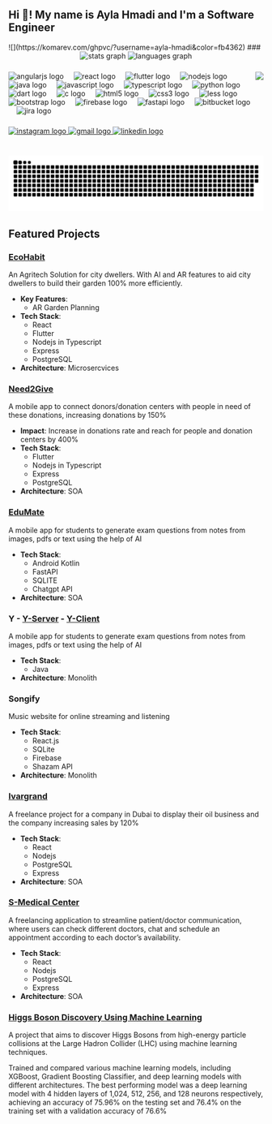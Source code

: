 <h2 align="left">Hi 👋! My name is Ayla Hmadi and I'm a Software Engineer</h2>
![](https://komarev.com/ghpvc/?username=ayla-hmadi&color=fb4362)
###

<div align="center">
  <img src="https://github-readme-stats.vercel.app/api?username=ayla-hmadi&hide_title=false&hide_rank=false&show_icons=true&include_all_commits=true&count_private=true&disable_animations=false&theme=dracula&locale=en&hide_border=false" height="150" alt="stats graph"  />
  <img src="https://github-readme-stats.vercel.app/api/top-langs?username=ayla-hmadi&locale=en&hide_title=false&layout=compact&card_width=320&langs_count=5&theme=dracula&hide_border=false" height="150" alt="languages graph"  />
</div>

###

<img align="right" height="155" src="https://i.pinimg.com/originals/81/17/8b/81178b47a8598f0c81c4799f2cdd4057.gif"  />

###

<div align="left">
  <img src="https://cdn.jsdelivr.net/gh/devicons/devicon/icons/angularjs/angularjs-original.svg" height="30" alt="angularjs logo"  />
  <img width="12" />
  <img src="https://cdn.jsdelivr.net/gh/devicons/devicon/icons/react/react-original.svg" height="30" alt="react logo"  />
  <img width="12" />
  <img src="https://cdn.jsdelivr.net/gh/devicons/devicon/icons/flutter/flutter-original.svg" height="30" alt="flutter logo"  />
  <img width="12" />
  <img src="https://cdn.jsdelivr.net/gh/devicons/devicon/icons/nodejs/nodejs-original.svg" height="30" alt="nodejs logo"  />
  <img width="12" />
  <img src="https://cdn.jsdelivr.net/gh/devicons/devicon/icons/java/java-original.svg" height="30" alt="java logo"  />
  <img width="12" />
  <img src="https://cdn.jsdelivr.net/gh/devicons/devicon/icons/javascript/javascript-original.svg" height="30" alt="javascript logo"  />
  <img width="12" />
  <img src="https://cdn.jsdelivr.net/gh/devicons/devicon/icons/typescript/typescript-original.svg" height="30" alt="typescript logo"  />
  <img width="12" />
  <img src="https://cdn.jsdelivr.net/gh/devicons/devicon/icons/python/python-original.svg" height="30" alt="python logo"  />
  <img width="12" />
  <img src="https://cdn.jsdelivr.net/gh/devicons/devicon/icons/dart/dart-original.svg" height="30" alt="dart logo"  />
  <img width="12" />
  <img src="https://cdn.jsdelivr.net/gh/devicons/devicon/icons/c/c-original.svg" height="30" alt="c logo"  />
  <img width="12" />
  <img src="https://cdn.jsdelivr.net/gh/devicons/devicon/icons/html5/html5-original.svg" height="30" alt="html5 logo"  />
  <img width="12" />
  <img src="https://cdn.jsdelivr.net/gh/devicons/devicon/icons/css3/css3-original.svg" height="30" alt="css3 logo"  />
  <img width="12" />
  <img src="https://cdn.simpleicons.org/less/1D365D" height="30" alt="less logo"  />
  <img width="12" />
  <img src="https://cdn.jsdelivr.net/gh/devicons/devicon/icons/bootstrap/bootstrap-original.svg" height="30" alt="bootstrap logo"  />
  <img width="12" />
  <img src="https://cdn.simpleicons.org/firebase/FFCA28" height="30" alt="firebase logo"  />
  <img width="12" />
  <img src="https://cdn.jsdelivr.net/gh/devicons/devicon/icons/fastapi/fastapi-original.svg" height="30" alt="fastapi logo"  />
  <img width="12" />
  <img src="https://cdn.jsdelivr.net/gh/devicons/devicon/icons/bitbucket/bitbucket-original.svg" height="30" alt="bitbucket logo"  />
  <img width="12" />
  <img src="https://cdn.jsdelivr.net/gh/devicons/devicon/icons/jira/jira-original.svg" height="30" alt="jira logo"  />
</div>

###

<div align="left">
  <a href="https://ig.me/m/aylahmadi/" target="__blank">
    <img src="https://img.shields.io/static/v1?message=Instagram&logo=instagram&label=&color=E4405F&logoColor=white&labelColor=&style=for-the-badge" height="35" alt="instagram logo"  />
  </a>

  <a href="mailto:aylahmadi2016@gmail.com" target="__blank">
    <img src="https://img.shields.io/static/v1?message=Gmail&logo=gmail&label=&color=D14836&logoColor=white&labelColor=&style=for-the-badge" height="35" alt="gmail logo"  />
  </a>

  <a href="https://www.linkedin.com/in/ayla-hmadi-58971023b" target="__blank">
    <img src="https://img.shields.io/static/v1?message=LinkedIn&logo=linkedin&label=&color=0077B5&logoColor=white&labelColor=&style=for-the-badge" height="35" alt="linkedin logo"  />
  </a>
</div>

###

<br clear="both">

<img src="https://raw.githubusercontent.com/ayla-hmadi/ayla-hmadi/output/snake.svg" alt="Snake animation" />

###

## Featured Projects

### [EcoHabit](https://github.com/EcoHabit)
An Agritech Solution for city dwellers. With AI and AR features to aid city dwellers to build their garden 100% more
efficiently.
- **Key Features**:
    - AR Garden Planning
- **Tech Stack**: 
  - React
  - Flutter
  - Nodejs in Typescript
  - Express
  - PostgreSQL
- **Architecture**: Microsercvices

### [Need2Give](https://github.com/Hacktivists-AUB)
A mobile app to connect donors/donation centers with people in need of these donations, increasing donations by 150%
- **Impact**: Increase in donations rate and reach for people and donation centers by 400%
- **Tech Stack**:
  - Flutter
  - Nodejs in Typescript
  - Express
  - PostgreSQL
- **Architecture**: SOA

### [EduMate](https://github.com/EduTeamEduMate)
A mobile app for students to generate exam questions from notes from images, pdfs or text using the help of AI
- **Tech Stack**:
  - Android Kotlin
  - FastAPI
  - SQLITE
  - Chatgpt API
- **Architecture**: SOA

### Y - [Y-Server](https://github.com/Ayla-hmadi/Y_CMPS_242_Server) - [Y-Client](https://github.com/Ayla-hmadi/Y_CMPS_242_Client)
A mobile app for students to generate exam questions from notes from images, pdfs or text using the help of AI
- **Tech Stack**:
  - Java
- **Architecture**: Monolith

### Songify
Music website for online streaming and listening
- **Tech Stack**:
  -  React.js
  -  SQLite
  -  Firebase
  -  Shazam API
- **Architecture**: Monolith


### [Ivargrand](https://ivargrand.com/)
A freelance project for a company in Dubai to display their oil business and the company increasing sales by 120%
- **Tech Stack**:
  -  React
  -  Nodejs
  -  PostgreSQL
  -  Express
- **Architecture**: SOA

### [S-Medical Center](https://s-medical-center-frontend.vercel.app/)
A freelancing application to streamline patient/doctor communication, where users can check different doctors, chat and
schedule an appointment according to each doctor’s availability.
- **Tech Stack**:
  -  React
  -  Nodejs
  -  PostgreSQL
  -  Express
- **Architecture**: SOA


### [Higgs Boson Discovery Using Machine Learning](https://github.com/JJoellee/Artificial-Minds)
A project that aims to discover Higgs Bosons from high-energy particle collisions at the Large Hadron Collider (LHC) using
machine learning techniques.

Trained and compared various machine learning models, including XGBoost, Gradient Boosting Classifier, and deep learning
models with different architectures. The best performing model was a deep learning model with 4 hidden layers of 1,024,
512, 256, and 128 neurons respectively, achieving an accuracy of 75.96% on the testing set and 76.4% on the training set with
a validation accuracy of 76.6%
